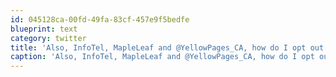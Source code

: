 ```yaml
---
id: 045128ca-00fd-49fa-83cf-457e9f5bedfe
blueprint: text
category: twitter
title: 'Also, InfoTel, MapleLeaf and @YellowPages_CA, how do I opt out of receiving your yellow-paged-tree-killers?'
caption: 'Also, InfoTel, MapleLeaf and @YellowPages_CA, how do I opt out of receiving your yellow-paged-tree-killers?'
---
```

